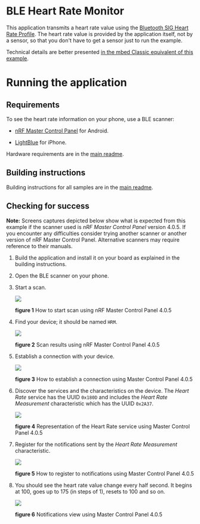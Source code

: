 # BLE Heart Rate Monitor

This application transmits a heart rate value using the [Bluetooth SIG Heart Rate Profile](https://developer.bluetooth.org/TechnologyOverview/Pages/HRP.aspx). The heart rate value is provided by the application itself, not by a sensor, so that you don't have to get a sensor just to run the example.

Technical details are better presented [in the mbed Classic equivalent of this example](https://developer.mbed.org/teams/Bluetooth-Low-Energy/code/BLE_HeartRate/).

# Running the application

## Requirements

To see the heart rate information on your phone, use a BLE scanner:

- [nRF Master Control Panel](https://play.google.com/store/apps/details?id=no.nordicsemi.android.mcp) for Android.

- [LightBlue](https://itunes.apple.com/gb/app/lightblue-bluetooth-low-energy/id557428110?mt=8) for iPhone.

Hardware requirements are in the [main readme](https://github.com/ARMmbed/mbed-os-example-ble/blob/master/README.md).

## Building instructions

Building instructions for all samples are in the [main readme](https://github.com/ARMmbed/mbed-os-example-ble/blob/master/README.md).

## Checking for success

**Note:** Screens captures depicted below show what is expected from this example if the scanner used is *nRF Master Control Panel* version 4.0.5. If you encounter any difficulties consider trying another scanner or another version of nRF Master Control Panel. Alternative scanners may require reference to their manuals.

1. Build the application and install it on your board as explained in the building instructions.
1. Open the BLE scanner on your phone.
1. Start a scan.

    ![](img/start_scan.png)

    **figure 1** How to start scan using nRF Master Control Panel 4.0.5

1. Find your device; it should be named `HRM`.

    ![](img/scan_result.png)

    **figure 2** Scan results using nRF Master Control Panel 4.0.5

1. Establish a connection with your device.

    ![](img/connection.png)

    **figure 3**  How to establish a connection using Master Control Panel 4.0.5

1. Discover the services and the characteristics on the device. The *Heart Rate* service has the UUID `0x180D` and includes the *Heart Rate Measurement* characteristic which has the UUID `0x2A37`.

    ![](img/discovery.png)

    **figure 4** Representation of the Heart Rate service using Master Control Panel 4.0.5

1. Register for the notifications sent by the *Heart Rate Measurement* characteristic.

    ![](img/register_to_notifications.png)

    **figure 5** How to register to notifications using Master Control Panel 4.0.5


1. You should see the heart rate value change every half second. It begins at 100, goes up to 175 (in steps of 1), resets to 100 and so on.

    ![](img/notifications.png)

    **figure 6** Notifications view using Master Control Panel 4.0.5

